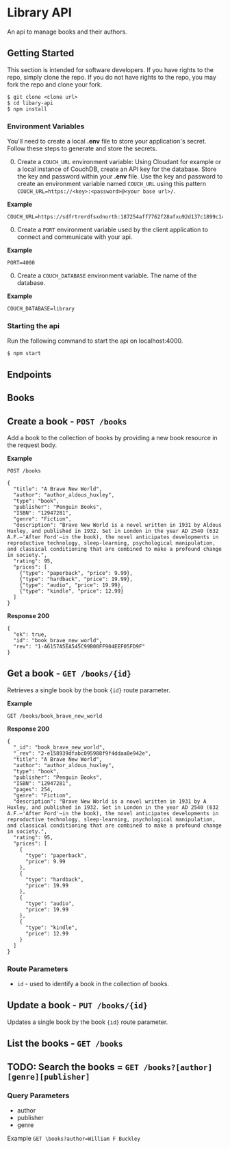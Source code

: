 # Library API

An api to manage books and their authors.

## Getting Started

This section is intended for software developers.  If you have rights to the repo, simply clone the repo.  If you do not have rights to the repo, you may fork the repo and clone your fork.  

```
$ git clone <clone url>
$ cd libary-api
$ npm install
```

### Environment Variables

You'll need to create a local **.env** file to store your application's secret.  Follow these steps to generate and store the secrets.

0. Create a `COUCH_URL` environment variable:  Using Cloudant for example or a local instance of CouchDB, create an API key for the database.  Store the key and password within your **.env** file.  Use the key and password to create an environment variable named `COUCH_URL` using this pattern `COUCH_URL=https://<key>:<password>@<your base url>/`.

  **Example**

  ```
  COUCH_URL=https://sdfrtrerdfsxdnorth:187254aff7762f28afxu92d137c1899c14f7c999@jeffjohnson.cloudant.com/
  ```

0.  Create a `PORT` environment variable used by the client application to connect and communicate with your api.

  **Example**

  ```
  PORT=4000
  ```

0. Create a `COUCH_DATABASE` environment variable.  The name of the database.

  **Example**

  ```
  COUCH_DATABASE=library
  ```


### Starting the api

Run the following command to start the api on localhost:4000.

```
$ npm start
```

## Endpoints

## Books

## Create a book - `POST /books`

Add a book to the collection of books by providing a new book resource in the request body.

**Example**

```
POST /books

{
  "title": "A Brave New World",
  "author": "author_aldous_huxley",
  "type": "book",
  "publisher": "Penguin Books",
  "ISBN": "12947281",
  "genre": "Fiction",
  "description": "Brave New World is a novel written in 1931 by Aldous Huxley, and published in 1932. Set in London in the year AD 2540 (632 A.F.—'After Ford'—in the book), the novel anticipates developments in reproductive technology, sleep-learning, psychological manipulation, and classical conditioning that are combined to make a profound change in society.",
  "rating": 95,
  "prices": [
    {"type": "paperback", "price": 9.99},
    {"type": "hardback", "price": 19.99},
    {"type": "audio", "price": 19.99},
    {"type": "kindle", "price": 12.99}
  ]
}
```

**Response 200**

```
{
  "ok": true,
  "id": "book_brave_new_world",
  "rev": "1-A6157A5EA545C99B00FF904EEF05FD9F"
}
```


## Get a book - `GET /books/{id}`

Retrieves a single book by the book `{id}` route parameter.  

**Example**

```
GET /books/book_brave_new_world
```

**Response 200**

```
{
  "_id": "book_brave_new_world",
  "_rev": "2-e158939dfabc095988f9f4ddaa0e942e",
  "title": "A Brave New World",
  "author": "author_aldous_huxley",
  "type": "book",
  "publisher": "Penguin Books",
  "ISBN": "12947281",
  "pages": 254,
  "genre": "Fiction",
  "description": "Brave New World is a novel written in 1931 by A Huxley, and published in 1932. Set in London in the year AD 2540 (632 A.F.—'After Ford'—in the book), the novel anticipates developments in reproductive technology, sleep-learning, psychological manipulation, and classical conditioning that are combined to make a profound change in society.",
  "rating": 95,
  "prices": [
    {
      "type": "paperback",
      "price": 9.99
    },
    {
      "type": "hardback",
      "price": 19.99
    },
    {
      "type": "audio",
      "price": 19.99
    },
    {
      "type": "kindle",
      "price": 12.99
    }
  ]
}
```


### Route Parameters

  - `id` - used to identify a book in the collection of books.

## Update a book - `PUT /books/{id}`

Updates a single book by the book `{id}` route parameter.



## List the books - `GET /books`

## TODO: Search the books = `GET /books?[author][genre][publisher]`

### Query Parameters

  - author
  - publisher
  - genre

  Example `GET \books?author=William F Buckley`
